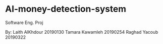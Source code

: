# AI-money-detection-system
Software Eng. Proj

By:
Laith AlKhdour 20190130
Tamara Kawamleh 20190254
Raghad Yacoub 20190322
